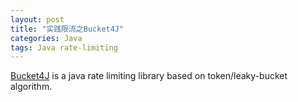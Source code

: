 ```yaml
---
layout: post
title: "实践限流之Bucket4J"
categories: Java
tags: Java rate-limiting
---
```


[Bucket4J](https://github.com/vladimir-bukhtoyarov/bucket4j) is a java rate limiting library based on token/leaky-bucket algorithm.